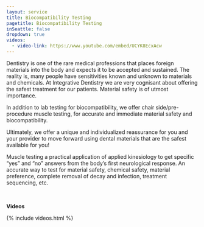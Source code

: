 ```yaml
---
layout: service
title: Biocompatibility Testing
pagetitle: Biocompatibility Testing
inSeattle: false
dropdown: true
videos:
  - video-link: https://www.youtube.com/embed/UCYK8EcxAcw
---
```

Dentistry is one of the rare medical professions that places foreign materials into the body and expects it to be accepted and sustained. The reality is, many people have sensitivities known and unknown to materials and chemicals. At Integrative Dentistry we are very cognisant  about offering the safest treatment for our patients. Material safety is of utmost importance.

In addition to lab testing for biocompatibility, we offer chair side/pre-procedure muscle testing, for accurate and immediate material safety and biocompatibility.  

Ultimately, we offer a unique and individualized reassurance for you and your provider to move forward using dental materials that are the safest available for you!

Muscle testing a practical application of applied kinesiology to get specific “yes” and “no” answers from the body’s first neurological response. An accurate way to test for material safety, chemical safety, material preference, complete removal of decay and infection, treatment sequencing, etc.

<br>

__Videos__

{% include videos.html %}